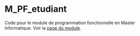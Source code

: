 # M_PF_etudiant

Code pour le module de programmation fonctionnelle en Master Informatique. Voir la
[page du module](http://www-lisic.univ-littoral.fr/~dehos/M1Info_PF/).


